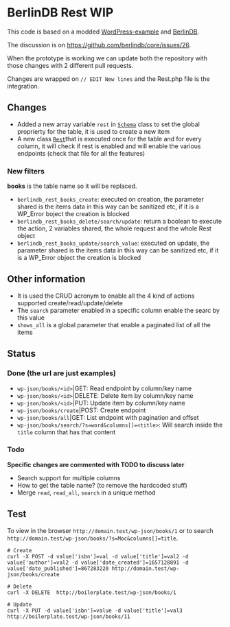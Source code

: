 # BerlinDB Rest WIP

This code is based on a modded [WordPress-example](https://github.com/berlindb/wordpress-example) and [BerlinDB](https://github.com/berlindb/core).  

The discussion is on https://github.com/berlindb/core/issues/26.

When the prototype is working we can update both the repository with those changes with 2 different pull requests.

Changes are wrapped on `// EDIT New lines` and the Rest.php file is the integration.

## Changes

* Added a new array variable `rest` in [`Schema`](https://github.com/Mte90/BerlinDB-Rest/blob/master/core/src/Database/Schema.php) class to set the global proprierty for the table, it is used to create a new item
* A new class [`Rest`](https://github.com/Mte90/BerlinDB-Rest/blob/master/core/src/Database/Rest.php)that is executed once for the table and for every column, it will check if rest is enabled and will enable the various endpoints (check that file for all the features)

### New filters

**books** is the table name so it will be replaced.

* `berlindb_rest_books_create`: executed on creation, the parameter shared is the items data in this way can be sanitized etc, if it is a WP_Error boject the creation is blocked
* `berlindb_rest_books_delete/search/update`: return a boolean to execute the action, 2 variables shared, the whole request and the whole Rest object
* `berlindb_rest_books_update/search_value`: executed on update, the parameter shared is the items data in this way can be sanitized etc, if it is a WP_Error object the creation is blocked

## Other information

* It is used the CRUD acronym to enable all the 4 kind of actions supported create/read/update/delete
* The `search` parameter enabled in a specific column enable the searc by this value 
* `shows_all` is a global parameter that enable a paginated list of all the items

## Status

### Done (the url are just examples)

* `wp-json/books/<id>`|GET: Read endpoint by column/key name
* `wp-json/books/<id>`|DELETE: Delete item by column/key name
* `wp-json/books/<id>`|PUT: Update item by column/key name
* `wp-json/books/create`|POST: Create endpoint
* `wp-json/books/all`|GET: List endpoint with pagination and offset
* `wp-json/books/search/?s=word&columns[]=<title>`: Will search inside the `title` column that has that content

### Todo

**Specific changes are commented with TODO to discuss later**

* Search support for multiple columns
* How to get the table name? (to remove the hardcoded stuff)
* Merge `read`, `read_all`, `search` in a unique method
  
## Test

To view in the browser `http://domain.test/wp-json/books/1` or to search `http://domain.test/wp-json/books/?s=Moc&columns[]=title`.

```
# Create
curl -X POST -d value['isbn']=val -d value['title']=val2 -d value['author']=val2 -d value['date_created']=1657128891 -d value['date_published']=867283220 http://domain.test/wp-json/books/create

# Delete
curl -X DELETE  http://boilerplate.test/wp-json/books/1

# Update
curl -X PUT -d value['isbn']=value -d value['title']=val3  http://boilerplate.test/wp-json/books/11
```
